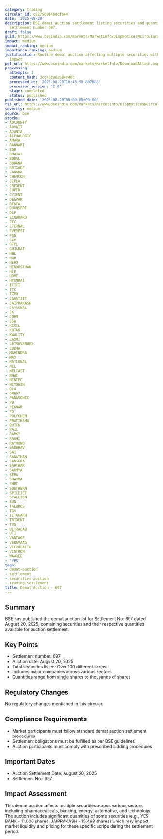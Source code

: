 ```yaml
---
category: trading
circular_id: c82756914bdcf664
date: '2025-08-20'
description: BSE demat auction settlement listing securities and quantities for auction
  settlement number 697.
draft: false
guid: https://www.bseindia.com/markets/MarketInfo/DispNoticesNCirculars.aspx?Noticeid={F9776D8E-80CE-4F0D-AF67-557B1B9C4428}&noticeno=20250820-7&dt=08/20/2025&icount=7&totcount=61&flag=0
impact: medium
impact_ranking: medium
importance_ranking: medium
justification: Routine demat auction affecting multiple securities with moderate trading
  impact
pdf_url: https://www.bseindia.com/markets/MarketInfo/DownloadAttach.aspx?id=20250820-7&attachedId=d743cda0-23e8-4534-86ba-83df51ee260e
processing:
  attempts: 1
  content_hash: 3cc46c862684c40c
  processed_at: '2025-08-20T18:43:50.807888'
  processor_version: '2.0'
  stage: completed
  status: published
published_date: '2025-08-20T08:00:08+00:00'
rss_url: https://www.bseindia.com/markets/MarketInfo/DispNoticesNCirculars.aspx?Noticeid={F9776D8E-80CE-4F0D-AF67-557B1B9C4428}&noticeno=20250820-7&dt=08/20/2025&icount=7&totcount=61&flag=0
severity: medium
source: bse
stocks:
- ADCOUNTY
- ADVAIT
- AJANTA
- ALPHALOGIC
- AMARA
- BANNARI
- BGR
- BHARAT
- BODAL
- BORANA
- BRIGADE
- CANARA
- CHEMCON
- CIPLA
- CREDENT
- CUPID
- CYIENT
- DEEPAK
- DENTA
- DHUNSERI
- DLF
- ECOBOARD
- EFC
- ETERNAL
- EVEREST
- FSN
- GCM
- GTPL
- GUJARAT
- HBL
- HDB
- HERO
- HINDUSTHAN
- HLE
- HOME
- HYUNDAI
- ICICI
- ITC
- IZMO
- JAGATJIT
- JAIPRAKASH
- JAYASWAL
- JK
- JOHN
- JSW
- KIOCL
- KOTAK
- KWALITY
- LAXMI
- LETRAVENUES
- LODHA
- MAHINDRA
- MAX
- NATIONAL
- NCL
- NELCAST
- NHAI
- NINTEC
- NIYOGIN
- OLA
- ONE97
- PANASONIC
- PB
- PENNAR
- PG
- POLYCHEM
- PRATIKSHA
- QUICK
- RAIL
- RAMKY
- RASHI
- RAYMOND
- SADBHAV
- SAI
- SANATHAN
- SANSERA
- SARTHAK
- SAUMYA
- SERA
- SHARMA
- SHRI
- SOUTHERN
- SPICEJET
- STALLION
- SUN
- TALBROS
- TGV
- TITAGARH
- TRIDENT
- TVS
- ULTRACAB
- UTI
- VANTAGE
- VEDAVAAG
- VEERHEALTH
- VINTRON
- WAAREE
- 'YES'
tags:
- demat-auction
- settlement
- securities-auction
- trading-settlement
title: Demat Auction - 697
---
```


## Summary

BSE has published the demat auction list for Settlement No. 697 dated August 20, 2025, containing securities and their respective quantities available for auction settlement.

## Key Points

- Settlement number: 697
- Auction date: August 20, 2025
- Total securities listed: Over 100 different scrips
- Includes major companies across various sectors
- Quantities range from single shares to thousands of shares

## Regulatory Changes

No regulatory changes mentioned in this circular.

## Compliance Requirements

- Market participants must follow standard demat auction settlement procedures
- Settlement obligations must be fulfilled as per BSE guidelines
- Auction participants must comply with prescribed bidding procedures

## Important Dates

- Auction Settlement Date: August 20, 2025
- Settlement No.: 697

## Impact Assessment

This demat auction affects multiple securities across various sectors including pharmaceuticals, banking, energy, automotive, and technology. The auction includes significant quantities of some securities (e.g., YES BANK - 11,000 shares, JAIPRAKASH - 15,498 shares) which may impact market liquidity and pricing for these specific scrips during the settlement period.
